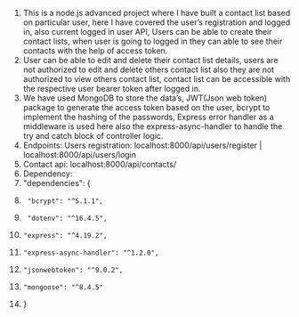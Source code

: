 1.  This is a node.js advanced project where I have built a contact list based on particular user, here I have covered the user’s registration and logged in, also current logged in user API, Users can be able to create their contact lists, when user is going to logged in they can able to see their contacts with the help of access token.
2.  User can be able to edit and delete their contact list details, users are not authorized to edit and delete others contact list also they are not authorized to view others contact list, contact list can be accessible with the respective user bearer token after logged in.
3.  We have used MongoDB to store the data’s, JWT(Json web token) package to generate the access token based on the user, bcrypt to implement the hashing of the passwords, Express error handler as a middleware is used here also the express-async-handler to handle the try and catch block of controller logic.
4.  Endpoints: Users registration: localhost:8000/api/users/register | localhost:8000/api/users/login
5.  Contact api: localhost:8000/api/contacts/
6.  Dependency:
7.  "dependencies": {
8.      "bcrypt": "^5.1.1",
9.      "dotenv": "^16.4.5",
10.     "express": "^4.19.2",
11.     "express-async-handler": "^1.2.0",
12.     "jsonwebtoken": "^9.0.2",
13.     "mongoose": "^8.4.5"
14. }
